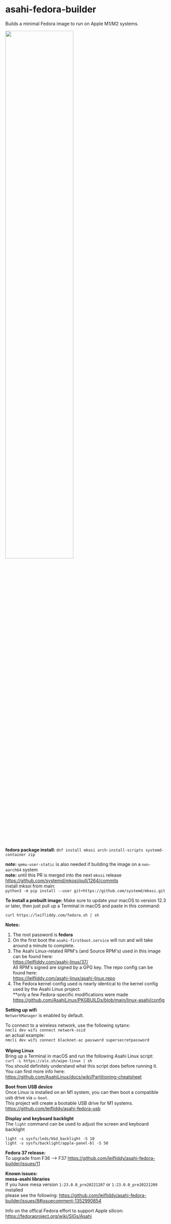 # asahi-fedora-builder


Builds a minimal Fedora image to run on Apple M1/M2 systems.

<img src="https://user-images.githubusercontent.com/12903289/200475188-41b1faf1-9b00-4376-ad8c-b9da19ef4d3f.png" width=65%>

**fedora package install:**
```dnf install mkosi arch-install-scripts systemd-container zip```

**note:** ```qemu-user-static``` is also needed if building the image on a ```non-aarch64``` system  
**note:** until this PR is merged into the next `mkosi` release https://github.com/systemd/mkosi/pull/1264/commits  
install mksoi from main:   
`python3 -m pip install --user git+https://github.com/systemd/mkosi.git`  

**To install a prebuilt image:**
Make sure to update your macOS to version 12.3 or later, then just pull up a Terminal in macOS and paste in this command:
```
curl https://leifliddy.com/fedora.sh | sh
```

**Notes:**
1. The root password is **fedora**
2. On the first boot the ```asahi-firstboot.service``` will run and will take around a minute to complete.  
3. The Asahi Linux-related RPM's (and Source RPM's) used in this image can be found here:  
   https://leifliddy.com/asahi-linux/37/  
   All RPM's signed are signed by a GPG key.
   The repo config can be found here:  
   https://leifliddy.com/asahi-linux/asahi-linux.repo
4. The Fedora kernel config used is nearly identical to the kernel config used by the Asahi Linux project:  
   \*\*only a few Fedora-specific modifications were made
   https://github.com/AsahiLinux/PKGBUILDs/blob/main/linux-asahi/config

**Setting up wifi**  
`NetworkManager` is enabled by default.

To connect to a wireless network, use the following sytanx:  
```nmcli dev wifi connect network-ssid```  
an actual example:  
```nmcli dev wifi connect blacknet-ac password supersecretpassword```  
<br/>
**Wiping Linux**  
Bring up a Terminal in macOS and run the following Asahi Linux script:  
```curl -L https://alx.sh/wipe-linux | sh```  
You should definitely understand what this script does before running it.  
You can find more info here:  
https://github.com/AsahiLinux/docs/wiki/Partitioning-cheatsheet

**Boot from USB device**  
Once Linux is installed on an M1 system, you can then boot a compatible usb drive via ```u-boot```.  
This project will create a bootable USB drive for M1 systems.  
https://github.com/leifliddy/asahi-fedora-usb  

**Display and keyboard backlight**  
The `light` command can be used to adjust the screen and keyboard backlight  
```
light -s sysfs/leds/kbd_backlight -S 10
light -s sysfs/backlight/apple-panel-bl -S 50
```


**Fedora 37 release:**  
To upgrade from F36 --> F37 https://github.com/leifliddy/asahi-fedora-builder/issues/11  

**Known issues:**  
**mesa-asahi libraries**  
If you have mesa version `1:23.0.0_pre20221207` or `1:23.0.0_pre20221209` installed  
please see the following: https://github.com/leifliddy/asahi-fedora-builder/issues/8#issuecomment-1352990854  

Info on the offical Fedora effort to support Apple silicon:  
https://fedoraproject.org/wiki/SIGs/Asahi
